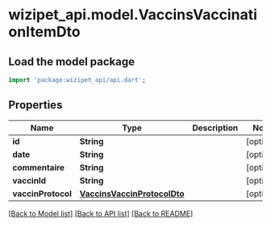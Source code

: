 # wizipet_api.model.VaccinsVaccinationItemDto

## Load the model package
```dart
import 'package:wizipet_api/api.dart';
```

## Properties
Name | Type | Description | Notes
------------ | ------------- | ------------- | -------------
**id** | **String** |  | [optional] 
**date** | **String** |  | [optional] 
**commentaire** | **String** |  | [optional] 
**vaccinId** | **String** |  | [optional] 
**vaccinProtocol** | [**VaccinsVaccinProtocolDto**](VaccinsVaccinProtocolDto.md) |  | [optional] 

[[Back to Model list]](../README.md#documentation-for-models) [[Back to API list]](../README.md#documentation-for-api-endpoints) [[Back to README]](../README.md)


